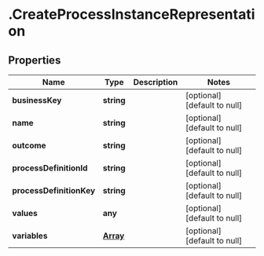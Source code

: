 # .CreateProcessInstanceRepresentation

## Properties
Name | Type | Description | Notes
------------ | ------------- | ------------- | -------------
**businessKey** | **string** |  | [optional] [default to null]
**name** | **string** |  | [optional] [default to null]
**outcome** | **string** |  | [optional] [default to null]
**processDefinitionId** | **string** |  | [optional] [default to null]
**processDefinitionKey** | **string** |  | [optional] [default to null]
**values** | **any** |  | [optional] [default to null]
**variables** | [**Array<RestVariable>**](RestVariable.md) |  | [optional] [default to null]


